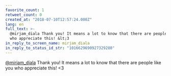 ```yaml
---
favorite_count: 1
retweet_count: 0
created_at: "2018-07-10T12:57:24.000Z"
lang: en
full_text: >-
  @mirjam_diala Thank you! It means a lot to know that there are people like you
  who appreciate this! &lt;3
in_reply_to_screen_name: mirjam_diala
in_reply_to_status_id_str: "1016629690927329280"
---
```


[@mirjam_diala](https://twitter.com/mirjam_diala) Thank you! It means a lot to
know that there are people like you who appreciate this! &lt;3
